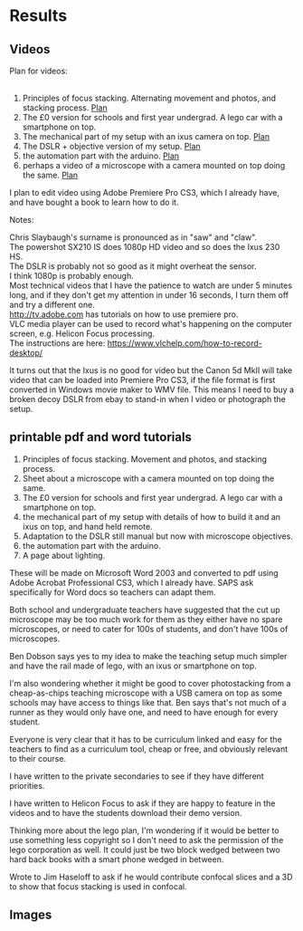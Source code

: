

# Results

## Videos

Plan for videos:<br><br>

1.	Principles of focus stacking. Alternating movement and photos, and stacking process. <a href="FocusStacking.md">Plan</a><br>
2.  The £0 version for schools and first year undergrad. A lego car with a smartphone on top. 
3.	The mechanical part of my setup with an ixus camera on top. <a href="Mechanics.md">Plan</a><br>
4.	The DSLR + objective version of my setup. <a href="DSLRAndObjective.md">Plan</a><br>
5.	the automation part with the arduino. <a href="Automation.md">Plan</a><br>
6.	perhaps a video of a microscope with a camera mounted on top doing the same. <a href="MicroscopeMountedCamera.md">Plan</a> <br>

I plan to edit video using Adobe Premiere Pro CS3, which I already have, and have bought a book to learn how to do it. 

Notes:

Chris Slaybaugh's surname is pronounced as in "saw" and "claw".<br>
The powershot SX210 IS does 1080p HD video and so does the Ixus 230 HS. <br>
The DSLR is probably not so good as it might overheat the sensor. <br>
I think 1080p is probably enough. <br>
Most technical videos that I have the patience to watch are under 5 minutes long, and if they don't get my attention in under 16 seconds, I turn them off and try a different one. <br>
http://tv.adobe.com has tutorials on how to use premiere pro. <br>
VLC media player can be used to record what's happening on the computer screen, e.g. Helicon Focus processing. <br>
The instructions are here: https://www.vlchelp.com/how-to-record-desktop/

It turns out that the Ixus is no good for video but the Canon 5d MkII will take video that can be loaded into Premiere Pro CS3, if the file format is first converted in Windows movie maker to WMV file. This means I need to buy a broken decoy DSLR from ebay to stand-in when I video or photograph the setup. 

## printable pdf and word tutorials 


1.	Principles of focus stacking. Movement and photos, and stacking process. <br>
2.	Sheet about a microscope with a camera mounted on top doing the same. <br>
3.  The £0 version for schools and first year undergrad. A lego car with a smartphone on top. 
4.	the mechanical part of my setup with details of how to build it and an ixus on top, and hand held remote. <br>
5.	Adaptation to the DSLR still manual but now with microscope objectives.<br> 
6.	the automation part with the arduino.<br>
7.	A page about lighting. <br>

These will be made on Microsoft Word 2003 and converted to pdf using Adobe Acrobat Professional CS3, which I already have. 
SAPS ask specifically for Word docs so teachers can adapt them. 

Both school and undergraduate teachers have suggested that the cut up microscope may be too much work for them as they either have no spare microscopes, or need to cater for 100s of students, and don't have 100s of microscopes. 

Ben Dobson says yes to my idea to make the teaching setup much simpler and have the rail made of lego, with an ixus or smartphone on top. 

I'm also wondering whether it might be good to cover photostacking from a cheap-as-chips teaching microscope with a USB camera on top as some schools may have access to things like that. Ben says that's not much of a runner as they would only have one, and need to have enough for every student. 

Everyone is very clear that it has to be curriculum linked and easy for the teachers to find as a curriculum tool, cheap or free, and obviously relevant to their course. 

I have written to the private secondaries to see if they have different priorities. 

I have written to Helicon Focus to ask if they are happy to feature in the videos and to have the students download their demo version. 

Thinking more about the lego plan, I'm wondering if it would be better to use something less copyright so I don't need to ask the permission of the lego corporation as well. It could just be two block wedged between two hard back books with a smart phone wedged in between.

Wrote to Jim Haseloff to ask if he would contribute confocal slices and a 3D to show that focus stacking is used in confocal. 



## Images
